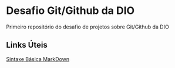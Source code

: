 # Desafio Git/Github da DIO
Primeiro repositório do desafio de projetos sobre Git/Github da DIO
## Links Úteis
[Sintaxe Básica MarkDown](https://www.markdownguide.org/basic-syntax/)
